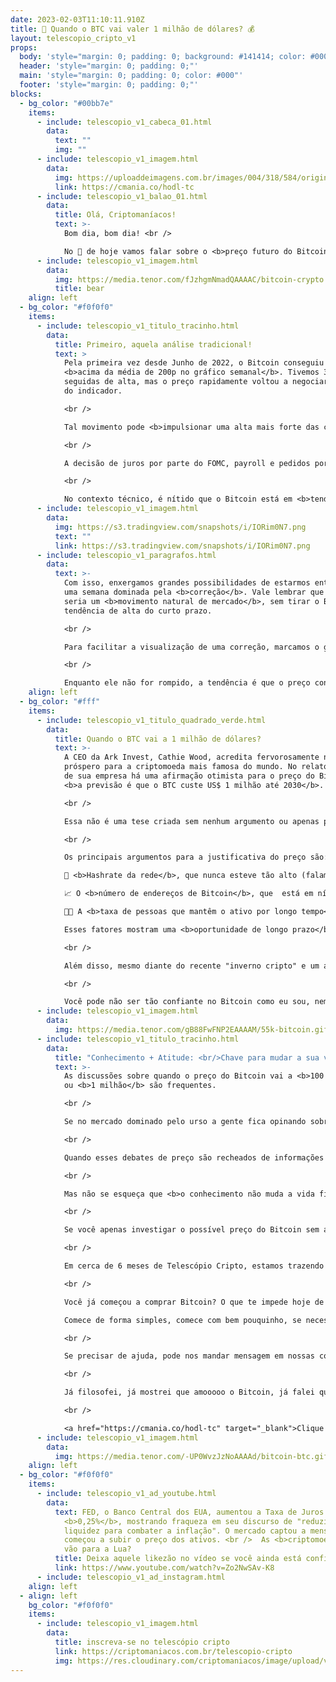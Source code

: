 ```yaml
---
date: 2023-02-03T11:10:11.910Z
title: 🤑 Quando o BTC vai valer 1 milhão de dólares? 💰
layout: telescopio_cripto_v1
props:
  body: 'style="margin: 0; padding: 0; background: #141414; color: #000"'
  header: 'style="margin: 0; padding: 0;"'
  main: 'style="margin: 0; padding: 0; color: #000"'
  footer: 'style="margin: 0; padding: 0;"'
blocks:
  - bg_color: "#00bb7e"
    items:
      - include: telescopio_v1_cabeca_01.html
        data:
          text: ""
          img: ""
      - include: telescopio_v1_imagem.html
        data:
          img: https://uploaddeimagens.com.br/images/004/318/584/original/HODL_Newsletter_Botao.png?1675083329
          link: https://cmania.co/hodl-tc
      - include: telescopio_v1_balao_01.html
        data:
          title: Olá, Criptomaníacos!
          text: >-
            Bom dia, bom dia! <br />

            No 🔭 de hoje vamos falar sobre o <b>preço futuro do Bitcoin</b>.  <br />Não temos 🔮, mas não venha me dizer que você não gosta de especular de vez em quando... A diferença é que vamos usar <b>fontes quentíssimas</b> para isso. 🔥 
      - include: telescopio_v1_imagem.html
        data:
          img: https://media.tenor.com/fJzhgmNmadQAAAAC/bitcoin-crypto.gif
          title: bear
    align: left
  - bg_color: "#f0f0f0"
    items:
      - include: telescopio_v1_titulo_tracinho.html
        data:
          title: Primeiro, aquela análise tradicional!
          text: >
            Pela primeira vez desde Junho de 2022, o Bitcoin conseguiu fechar
            <b>acima da média de 200p no gráfico semanal</b>. Tivemos 3 semanas
            seguidas de alta, mas o preço rapidamente voltou a negociar abaixo
            do indicador.

            <br />

            Tal movimento pode <b>impulsionar uma alta mais forte das cotações</b>, porém, não podemos esquecer que a semana está iniciando cheia de <b>dados econômicos relevantes e decisão de juros americana</b>, logo no dia 01/02, quarta-feira.

            <br />

            A decisão de juros por parte do FOMC, payroll e pedidos por seguros desemprego tendem a trazer <b>volatilidade</b> para o mercado, sendo que se qualquer um desses dados vierem com um contexto negativo para a renda variável e ativos de risco, isso pode ser o catalisador de uma correção já iminente para o mercado.

            <br />

            No contexto técnico, é nítido que o Bitcoin está em <b>tendência de alta</b> no curto prazo (porém, dentro de uma tendência de baixa no médio e longo prazo). <br />Sendo assim, uma correção da tendência de alta poderia acontecer, levando a uma nova formação de fundo ascendente na direção dos suportes marcados no gráfico em amarelo.
      - include: telescopio_v1_imagem.html
        data:
          img: https://s3.tradingview.com/snapshots/i/IORim0N7.png
          text: ""
          link: https://s3.tradingview.com/snapshots/i/IORim0N7.png
      - include: telescopio_v1_paragrafos.html
        data:
          text: >-
            Com isso, enxergamos grandes possibilidades de estarmos entrando em
            uma semana dominada pela <b>correção</b>. Vale lembrar que esse
            seria um <b>movimento natural de mercado</b>, sem tirar o Bitcoin da
            tendência de alta do curto prazo.

            <br />

            Para facilitar a visualização de uma correção, marcamos o gráfico com uma linha rosa <b>($22.700)</b>, um nível de gatilho para uma correção do Bitcoin. 

            <br />

            Enquanto ele não for rompido, a tendência é que o preço continue subindo, mesmo que de forma eufórica, podendo buscar os próximos objetivos sinalizados no gráfico com linhas brancas <b>($25.200 e $27.800)</b>.
    align: left
  - bg_color: "#fff"
    items:
      - include: telescopio_v1_titulo_quadrado_verde.html
        data:
          title: Quando o BTC vai a 1 milhão de dólares?
          text: >-
            A CEO da Ark Invest, Cathie Wood, acredita fervorosamente num futuro
            próspero para a criptomoeda mais famosa do mundo. No relatório anual
            de sua empresa há uma afirmação otimista para o preço do Bitcoin:
            <b>a previsão é que o BTC custe US$ 1 milhão até 2030</b>.

            <br />

            Essa não é uma tese criada sem nenhum argumento ou apenas para ser sensacionalista, mas sim uma <b>crença</b> de Wood apoiada por fatores técnicos. Woodie não baseia sua previsão em especulações vazias, mas sim em <b>indicadores concretos</b>.

            <br />

            Os principais argumentos para a justificativa do preço são:<br />

            🚀 <b>Hashrate da rede</b>, que nunca esteve tão alto (falamos sobre isso no último Telescópio, lembra?); <br/>

            📈 O <b>número de endereços de Bitcoin</b>, que  está em níveis históricos;<br/>

            🧑‍🚀 A <b>taxa de pessoas que mantêm o ativo por longo tempo</b> (os hodlers), que também é elevada. <br />

            Esses fatores mostram uma <b>oportunidade de longo prazo</b> do Bitcoin e justificam a previsão ousada de Wood.

            <br />

            Além disso, mesmo diante do recente "inverno cripto" e um ano de 2022 difícil, Wood afirma acreditar firmemente no futuro brilhante do Bitcoin. <br />Ela vê a infraestrutura da criptomoeda como sólida, destacando que ainda <b>há muito potencial para o ativo</b> mesmo com turbulências no mercado, como no caso da FTX.

            <br />

            Você pode não ser tão confiante no Bitcoin como eu sou, nem como a CEO da Ark Invest. Mas vai que ela tá ao menos “meio certa”... <br />E mesmo para o mais pessimista, basta um décimo que seja da previsão dela se concretizar e já aconteceria uma <b>multiplicação muito interessante de capital</b>.
      - include: telescopio_v1_imagem.html
        data:
          img: https://media.tenor.com/gB88FwFNP2EAAAAM/55k-bitcoin.gif
      - include: telescopio_v1_titulo_tracinho.html
        data:
          title: "Conhecimento + Atitude: <br/>Chave para mudar a sua vida"
          text: >-
            As discussões sobre quando o preço do Bitcoin vai a <b>100 mil</b>
            ou <b>1 milhão</b> são frequentes. 

            <br />

            Se no mercado dominado pelo urso a gente fica opinando sobre onde pode ser o fundo, quando o touro assume falamos bastante sobre o possível topo, não é?

            <br />

            Quando esses debates de preço são recheados de informações de macroeconomia, fundamentos teóricos e técnicos, eles podem te ajudar a ter um sólido conhecimento do mercado. Você se torna assim um investidor mais <b>maduro</b> e <b>consciente</b>.

            <br />

            Mas não se esqueça que <b>o conhecimento não muda a vida financeira de ninguém se não houver atitude</b>.

            <br />

            Se você apenas investigar o possível preço do Bitcoin sem acumular, pouco importa para a sua vida se daqui a 10 anos ele caiu ou realmente passou a casa dos 1 milhão de dólares, concorda? <br />Talvez só mude que você vai ter um belo motivo para se <b>arrepender</b>, ao ver que perdeu oportunidades…

            <br />

            Em cerca de 6 meses de Telescópio Cripto, estamos trazendo <b>conhecimento que tem transformado vidas</b>, e isso só acontece quando tomamos atitude.

            <br />

            Você já começou a comprar Bitcoin? O que te impede hoje de fazer isso?

            Comece de forma simples, comece com bem pouquinho, se necessário. <b>Mas comece!</b>

            <br />

            Se precisar de ajuda, pode nos mandar mensagem em nossas comunidades oficiais que iremos te responder! E se você quer começar com o pé direito, seguindo a estratégia do Guilherme Rennó, a <b>carteira HODL</b> é uma boa pedida. 

            <br />

            Já filosofei, já mostrei que amooooo o Bitcoin, já falei que curto muito a carteira HODL… mas aí se você quiser ir além do conhecimento e tomar uma atitude para acumular seu primeiro BTC, clica aqui embaixo, fechou?

            <br />

            <a href="https://cmania.co/hodl-tc" target="_blank">Clique e conheça a Carteira HODL!</a>.
      - include: telescopio_v1_imagem.html
        data:
          img: https://media.tenor.com/-UP0WvzJzNoAAAAd/bitcoin-btc.gif
    align: left
  - bg_color: "#f0f0f0"
    items:
      - include: telescopio_v1_ad_youtube.html
        data:
          text: FED, o Banco Central dos EUA, aumentou a Taxa de Juros em somente
            <b>0,25%</b>, mostrando fraqueza em seu discurso de "reduzir
            liquidez para combater a inflação". O mercado captou a mensagem e
            começou a subir o preço dos ativos. <br />  As <b>criptomoedas</b>
            vão para a Lua?
          title: Deixa aquele likezão no vídeo se você ainda está confiante no BTC!
          link: https://www.youtube.com/watch?v=Zo2NwSAv-K8
      - include: telescopio_v1_ad_instagram.html
    align: left
  - align: left
    bg_color: "#f0f0f0"
    items:
      - include: telescopio_v1_imagem.html
        data:
          title: inscreva-se no telescópio cripto
          link: https://criptomaniacos.com.br/telescopio-cripto
          img: https://res.cloudinary.com/criptomaniacos/image/upload/v1662133224/telescopio/inscreva-se-telescopio.png
---
```

